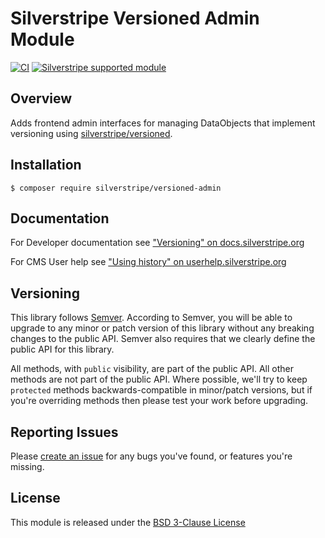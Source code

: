 # Silverstripe Versioned Admin Module

[![CI](https://github.com/silverstripe/silverstripe-versioned-admin/actions/workflows/ci.yml/badge.svg)](https://github.com/silverstripe/silverstripe-versioned-admin/actions/workflows/ci.yml)
[![Silverstripe supported module](https://img.shields.io/badge/silverstripe-supported-0071C4.svg)](https://www.silverstripe.org/software/addons/silverstripe-commercially-supported-module-list/)

## Overview

Adds frontend admin interfaces for managing DataObjects that implement versioning
using [silverstripe/versioned](https://github.com/silverstripe/silverstripe-versioned).

## Installation

```
$ composer require silverstripe/versioned-admin
```

## Documentation

For Developer documentation see ["Versioning" on docs.silverstripe.org](https://docs.silverstripe.org/en/4/developer_guides/model/versioning/)

For CMS User help see ["Using history" on userhelp.silverstripe.org](https://userhelp.silverstripe.org/en/4/optional_features/content_blocks/history/)

## Versioning

This library follows [Semver](http://semver.org). According to Semver,
you will be able to upgrade to any minor or patch version of this library
without any breaking changes to the public API. Semver also requires that
we clearly define the public API for this library.

All methods, with `public` visibility, are part of the public API. All
other methods are not part of the public API. Where possible, we'll try
to keep `protected` methods backwards-compatible in minor/patch versions,
but if you're overriding methods then please test your work before upgrading.

## Reporting Issues

Please [create an issue](https://github.com/silverstripe/silverstripe-versioned-admin/issues)
for any bugs you've found, or features you're missing.

## License

This module is released under the [BSD 3-Clause License](LICENSE)

